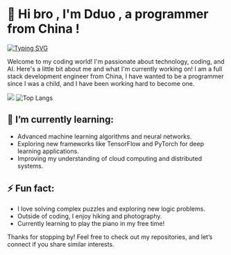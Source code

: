 # 👋 Hi bro , I'm Dduo , a programmer from China !


[![Typing SVG](https://readme-typing-svg.herokuapp.com?font=JetBrains+Mono&weight=200&size=110&duration=3000&pause=1500&color=85D6F7&background=3CFFE300&center=true&width=3000&height=500&lines=%E4%BD%A0%E5%A5%BD%E5%83%8F%E5%9C%A8%E7%AD%89%E5%8D%81%E4%B9%9D%E4%B8%96%E7%BA%AA%E7%9A%84%E9%9D%92%E6%B4%84%2C%E5%8F%AF%E6%88%91%E6%98%AF%E5%8C%97%E7%BA%AC%E5%85%AD%E5%8D%81%E4%B8%83%E5%BA%A6%E4%BB%A5%E5%8C%97%E7%9A%84%E9%9B%AA)](https://git.io/typing-svg)

Welcome to my coding world! I'm passionate about technology, coding, and AI. Here's a little bit about me and what I'm currently working on!
I am a full stack development engineer from China, I have wanted to be a programmer since I was a child, and I have been working hard to become one.

![](https://github-readme-stats.vercel.app/api?username=DduoZDY1204&show_icons=true&theme=transparent)
![Top Langs](https://github-readme-stats.vercel.app/api/top-langs/?username=DduoZDY1204&layout=compact&theme=tokyonight)

## 🌱 I’m currently learning:
- Advanced machine learning algorithms and neural networks.
- Exploring new frameworks like TensorFlow and PyTorch for deep learning applications.
- Improving my understanding of cloud computing and distributed systems.

## ⚡ Fun fact:
- I love solving complex puzzles and exploring new logic problems.
- Outside of coding, I enjoy hiking and photography.
- Currently learning to play the piano in my free time!

Thanks for stopping by! Feel free to check out my repositories, and let’s connect if you share similar interests.
